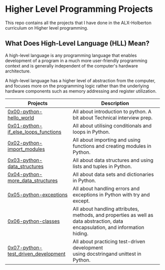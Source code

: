 # Higher Level Programming Projects
This repo contains all the projects that I have done in the ALX-Holberton curriculum on Higher level programming.


## What Does High-Level Language (HLL) Mean?
A high-level language is any programming language that enables development of a program in a much more user-friendly programming context and is generally independent of the computer's hardware architecture.

A high-level language has a higher level of abstraction from the computer, and focuses more on the programming logic rather than the underlying hardware components such as memory addressing and register utilization.

| Projects | Description |
| -------- | ----------- | 
| [0x00-python-hello_world](0x00-python-hello_world) | All about introduction to python. A bit about Technical interview prep. |
| [0x01-python-if_else_loops_functions](0x01-python-if_else_loops_functions) | All about utilising conditionals and loops in Python. |
| [0x02-python-import_modules](0x02-python-import_modules) | All about importing and using functions and creating modules in Python. |
| [0x03-python-data_structures](0x03-python-data_structures) | All about data structures and using lists and tuples in Python. |
| [0x04-python-more_data_structures](0x04-python-more_data_structures) | All about data sets and dictionaries in Python. |
| [0x05-python-exceptions](0x05-python-exceptions) | All about handling errors and exceptions in Python with try and except. |
| [0x06-python-classes](0x06-python-classes) | All about handling attributes, methods, and properties as well as data abstraction, data encapsulation, and information hiding. |
| [0x07-python-test_driven_development](0x07-python-test_driven_development) | All about practicing test-driven development using docstringand unittest in Python. |
